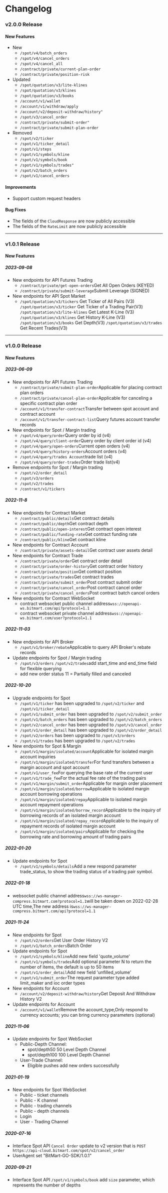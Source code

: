 Changelog
=========================


### v2.0.0 Release
#### New Features
- New
  - `/spot/v4/batch_orders`
  - `/spot/v4/cancel_orders`
  - `/spot/v4/cancel_all`
  - `/contract/private/current-plan-order`
  - `/contract/private/position-risk`
- Updated
  - `/spot/quotation/v3/lite-klines`
  - `/spot/quotation/v3/klines`
  - `/spot/quotation/v3/books`
  - `/account/v1/wallet`
  - `/account/v1/withdraw/apply`
  - `/account/v2/deposit-withdraw/history"`
  - `/spot/v3/cancel_order`
  - `/contract/private/submit-order"`
  - `/contract/private/submit-plan-order`
- Removed
  - `/spot/v2/ticker`
  - `/spot/v1/ticker_detail`
  - `/spot/v1/steps`
  - `/spot/v1/symbols/kline`
  - `/spot/v1/symbols/book`
  - `/spot/v1/symbols/trades"`
  - `/spot/v2/batch_orders`
  - `/spot/v1/cancel_orders`
#### Improvements
- Support custom request headers
#### Bug Fixes
- The fields of the `CloudResponse` are now publicly accessible
- The fields of the `RateLimit` are now publicly accessible

---

### v1.0.1 Release
#### New Features
##### 2023-09-08
- New endpoints for API Futures Trading
  - <code>/contract/private/get-open-orders</code>Get All Open Orders (KEYED)
  - <code>/contract/private/submit-leverage</code>Submit Leverage (SIGNED)
- New endpoints for API Spot Market
  - <code>/spot/quotation/v3/tickers</code> Get Ticker of All Pairs (V3)
    <code>/spot/quotation/v3/ticker</code> Get Ticker of a Trading Pair(V3)
    <code>/spot/quotation/v3/lite-klines</code> Get Latest K-Line (V3)
    <code>/spot/quotation/v3/klines</code> Get History K-Line (V3)
    <code>/spot/quotation/v3/books</code> Get Depth(V3)
    <code>/spot/quotation/v3/trades</code> Get Recent Trades(V3)

---

### v1.0.0 Release
#### New Features
##### 2023-06-09
- New endpoints for API Futures Trading
    - <code>/contract/private/submit-plan-order</code>Applicable for placing contract plan orders
    - <code>/contract/private/cancel-plan-order</code>Applicable for canceling a specific contract plan order
    - <code>/account/v1/transfer-contract</code>Transfer between spot account and contract account
    - <code>/account/v1/transfer-contract-list</code>Query futures account transfer records
- New endpoints for Spot / Margin trading
    - <code>/spot/v4/query/order</code>Query order by id (v4)
    - <code>/spot/v4/query/client-order</code>Query order by client order id (v4)
    - <code>/spot/v4/query/open-orders</code>Current open orders (v4)
    - <code>/spot/v4/query/history-orders</code>Account orders (v4)
    - <code>/spot/v4/query/trades Account</code>trade list (v4)
    - <code>/spot/v4/query/order-trades</code>Order trade list(v4)
- Remove endpoints for Spot / Margin trading
  - <code>/spot/v2/order_detail</code>
  - <code>/spot/v3/orders</code>
  - <code>/spot/v2/trades</code>
  - <code>/contract/v1/tickers</code>

##### 2022-11-8
- New endpoints for Contract Market
    - <code>/contract/public/details</code>Get contract details
    - <code>/contract/public/depth</code>Get contract depth
    - <code>/contract/public/open-interest</code>Get contract open interest
    - <code>/contract/public/funding-rate</code>Get contract funding rate
    - <code>/contract/public/kline</code>Get contract kline
- New endpoints for Contract Account
    - <code>/contract/private/assets-detail</code>Get contract user assets detail
- New endpoints for Contract Trade
    - <code>/contract/private/order</code>Get contract order detail
    - <code>/contract/private/order-history</code>Get contract order history
    - <code>/contract/private/position</code>Get contract position
    - <code>/contract/private/trades</code>Get contract trades
    - <code>/contract/private/submit_order</code>Post contract submit order
    - <code>/contract/private/cancel_order</code>Post contract cancel order
    - <code>/contract/private/cancel_orders</code>Post contract batch cancel orders
- New endpoints for Contract WebSocket
    - contract websocket public channel address<code>wss://openapi-ws.bitmart.com/api?protocol=1.1</code>
    - contract websocket private channel address<code>wss://openapi-ws.bitmart.com/user?protocol=1.1</code>

##### 2022-11-03
- New endpoints for API Broker
    - <code>/spot/v1/broker/rebate</code>Applicable to query API Broker's rebate records
- Update endpoints for Spot / Margin trading
    - <code>/spot/v3/orders</code> <code>/spot/v2/trades</code>add start_time and end_time field for flexible querying
    - add new order status 11 = Partially filled and canceled

##### 2022-10-20
- Upgrade endpoints for Spot
    - <code>/spot/v1/ticker</code> has been upgraded to <code>/spot/v2/ticker</code> and <code>/spot/v1/ticker_detail</code>
    - <code>/spot/v1/submit_order</code> has been upgraded to <code>/spot/v2/submit_order</code>
    - <code>/spot/v1/batch_orders</code> has been upgraded to <code>/spot/v2/batch_orders</code>
    - <code>/spot/v2/cancel_order</code> has been upgraded to <code>/spot/v3/cancel_order</code>
    - <code>/spot/v1/order_detail</code> has been upgraded to <code>/spot/v2/order_detail</code>
    - <code>/spot/v2/orders</code> has been upgraded to <code>/spot/v3/orders</code>
    - <code>/spot/v1/trades</code> has been upgraded to <code>/spot/v2/trades</code>
- New endpoints for Spot & Margin
    - <code>/spot/v1/margin/isolated/account</code>Applicable for isolated margin account inquiries
    - <code>/spot/v1/margin/isolated/transfer</code>For fund transfers between a margin account and spot account
    - <code>/spot/v1/user_fee</code>For querying the base rate of the current user
    - <code>/spot/v1/trade_fee</code>For the actual fee rate of the trading pairs
    - <code>/spot/v1/margin/submit_order</code>Applicable for margin order placement
    - <code>/spot/v1/margin/isolated/borrow</code>Applicable to isolated margin account borrowing operations
    - <code>/spot/v1/margin/isolated/repay</code>Applicable to isolated margin account repayment operations
    - <code>/spot/v1/margin/isolated/borrow_record</code>Applicable to the inquiry of borrowing records of an isolated margin account
    - <code>/spot/v1/margin/isolated/repay_record</code>Applicable to the inquiry of repayment records of isolated margin account
    - <code>/spot/v1/margin/isolated/pairs</code>Applicable for checking the borrowing rate and borrowing amount of trading pairs

##### 2022-01-20
- Update endpoints for Spot
    - <code>/spot/v1/symbols/details</code>Add a new respond parameter trade_status, to show the trading status of a trading pair symbol.

##### 2022-01-18
- websocket public channel address<code>wss://ws-manager-compress.bitmart.com?protocol=1.1</code>will be taken down on 2022-02-28 UTC time,The new address is<code>wss://ws-manager-compress.bitmart.com/api?protocol=1.1</code>

##### 2021-11-24
- New endpoints for Spot
    - <code>/spot/v2/orders</code>Get User Order History V2
    - <code>/spot/v1/batch_orders</code>Batch Order
- Update endpoints for Spot
    - <code>/spot/v1/symbols/kline</code>Add new field 'quote_volume'
    - <code>/spot/v1/symbols/trades</code>Add optional parameter N to return the number of items, the default is up to 50 items
    - <code>/spot/v1/order_detail</code>Add new field 'unfilled_volume'
    - <code>/spot/v1/submit_order</code>The request parameter type added limit_maker and ioc order types
- New endpoints for Account
    - <code>/account/v2/deposit-withdraw/history</code>Get Deposit And Withdraw  History V2
- Update endpoints for Account
    - <code>/account/v1/wallet</code>Remove the account_type,Only respond to currency accounts; you can bring currency parameters (optional)

##### 2021-11-06
- Update endpoints for Spot WebSocket
    - Public-Depth Channel:
        - spot/depth50     50 Level Depth Channel
        - spot/depth100    100 Level Depth Channel
    - User-Trade Channel:
        - Eligible pushes add new orders successfully

##### 2021-01-19
- New endpoints for Spot WebSocket
    - Public - ticket channels
    - Public - K channel
    - Public - trading channels
    - Public - depth channels
    - Login
    - User - Trading Channel

##### 2020-07-16
- Interface Spot API `Cancel Order` update to v2 version that is `POST https://api-cloud.bitmart.com/spot/v2/cancel_order`
- UserAgent set "BitMart-GO-SDK/1.0.1"

##### 2020-09-21
- Interface Spot API `/spot/v1/symbols/book` add `size` parameter, which represents the number of depths
